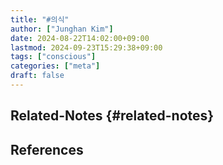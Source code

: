 ```yaml
---
title: "#의식"
author: ["Junghan Kim"]
date: 2024-08-22T14:02:00+09:00
lastmod: 2024-09-23T15:29:38+09:00
tags: ["conscious"]
categories: ["meta"]
draft: false
---
```


## Related-Notes {#related-notes}

## References

<style>.csl-entry{text-indent: -1.5em; margin-left: 1.5em;}</style><div class="csl-bib-body">
</div>

